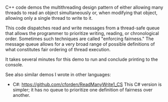 C++ code demos the multithreading design pattern of either allowing many threads to read an object simultaneously or, 
when modifying that object, allowing only a single thread to write to it.

This code dispatches read and write messages from a thread-safe queue that allows the programmer to 
prioritize writing, reading, or chronological order.  Sometimes such techniques are called "enforcing fairness."
The message queue allows for a very broad range of possible definitions of what constitutes fair ordering of thread execution.

It takes several minutes for this demo to run and conclude printing to the console.

See also similar demos I wrote in other languages:
- C#:  https://github.com/cforden/ReadManyWrite1_CS
     This C# version is simpler; it has no queue to prioritize one definition of fairness over another.

